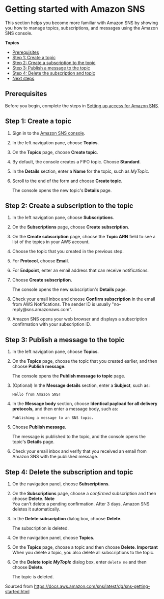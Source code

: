 # Getting started with Amazon SNS<a name="sns-getting-started"></a>

This section helps you become more familiar with Amazon SNS by showing you how to manage topics, subscriptions, and messages using the Amazon SNS console\.

**Topics**
+ [Prerequisites](#sns-prerequisites)
+ [Step 1: Create a topic](#step-create-queue)
+ [Step 2: Create a subscription to the topic](#step-send-message)
+ [Step 3: Publish a message to the topic](#step-receive-delete-message)
+ [Step 4: Delete the subscription and topic](#step-delete-queue)
+ [Next steps](#sns-next-steps-getting-started)

## Prerequisites<a name="sns-prerequisites"></a>

Before you begin, complete the steps in [Setting up access for Amazon SNS](https://docs.aws.amazon.com/sns/latest/dg/sns-setting-up.html)\.

## Step 1: Create a topic<a name="step-create-queue"></a>

1. Sign in to the [Amazon SNS console](https://console.aws.amazon.com/sns/home)\.

1. In the left navigation pane, choose **Topics**\.

1. On the **Topics** page, choose **Create topic**\.

1. By default, the console creates a FIFO topic\. Choose **Standard**\.

1. In the **Details** section, enter a **Name** for the topic, such as *MyTopic*\.

1. Scroll to the end of the form and choose **Create topic**\.

   The console opens the new topic's **Details** page\.

## Step 2: Create a subscription to the topic<a name="step-send-message"></a>

1. In the left navigation pane, choose **Subscriptions**\.

1. On the **Subscriptions** page, choose **Create subscription**\.

1. On the **Create subscription** page, choose the **Topic ARN** field to see a list of the topics in your AWS account\.

1. Choose the topic that you created in the previous step\.

1. For **Protocol**, choose **Email**\.

1. For **Endpoint**, enter an email address that can receive notifications\.

1. Choose **Create subscription**\.

   The console opens the new subscription's **Details** page\.

1. Check your email inbox and choose **Confirm subscription** in the email from AWS Notifications\. The sender ID is usually "no\-reply@sns\.amazonaws\.com"\.

1. Amazon SNS opens your web browser and displays a subscription confirmation with your subscription ID\.

## Step 3: Publish a message to the topic<a name="step-receive-delete-message"></a>

1. In the left navigation pane, choose **Topics**\.

1. On the **Topics** page, choose the topic that you created earlier, and then choose **Publish message**\.

   The console opens the **Publish message to topic** page\.

1. \(Optional\) In the **Message details** section, enter a **Subject**, such as:

   ```
   Hello from Amazon SNS!
   ```

1. In the **Message body** section, choose **Identical payload for all delivery protocols**, and then enter a message body, such as:

   ```
   Publishing a message to an SNS topic.
   ```

1. Choose **Publish message**\.

   The message is published to the topic, and the console opens the topic's **Details** page\.

1. Check your email inbox and verify that you received an email from Amazon SNS with the published message\.

## Step 4: Delete the subscription and topic<a name="step-delete-queue"></a>

1. On the navigation panel, choose **Subscriptions**\.

1. On the **Subscriptions** page, choose a *confirmed* subscription and then choose **Delete**\.
**Note**  
You can't delete a pending confirmation\. After 3 days, Amazon SNS deletes it automatically\.

1. In the **Delete subscription** dialog box, choose **Delete**\.

   The subscription is deleted\.

1. On the navigation panel, choose **Topics**\.

1. On the **Topics** page, choose a topic and then choose **Delete**\.
**Important**  
When you delete a topic, you also delete all subscriptions to the topic\.

1. On the **Delete topic *MyTopic*** dialog box, enter `delete me` and then choose **Delete**\.

   The topic is deleted\.

Sourced from https://docs.aws.amazon.com/sns/latest/dg/sns-getting-started.html
